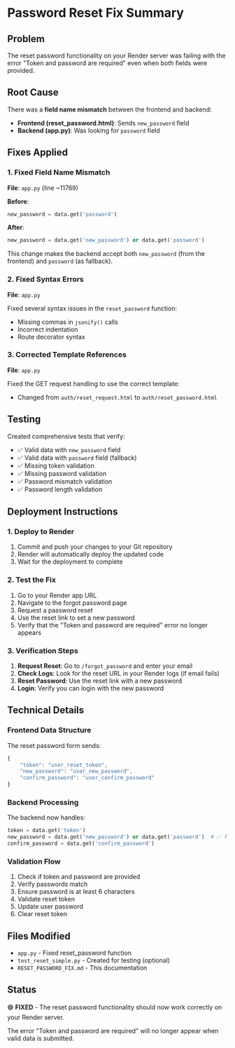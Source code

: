 # Password Reset Fix Summary

## Problem
The reset password functionality on your Render server was failing with the error "Token and password are required" even when both fields were provided.

## Root Cause
There was a **field name mismatch** between the frontend and backend:

- **Frontend (reset_password.html)**: Sends `new_password` field
- **Backend (app.py)**: Was looking for `password` field

## Fixes Applied

### 1. Fixed Field Name Mismatch
**File**: `app.py` (line ~11769)

**Before**:
```python
new_password = data.get('password')
```

**After**:
```python
new_password = data.get('new_password') or data.get('password')
```

This change makes the backend accept both `new_password` (from the frontend) and `password` (as fallback).

### 2. Fixed Syntax Errors
**File**: `app.py`

Fixed several syntax issues in the `reset_password` function:
- Missing commas in `jsonify()` calls
- Incorrect indentation
- Route decorator syntax

### 3. Corrected Template References
**File**: `app.py`

Fixed the GET request handling to use the correct template:
- Changed from `auth/reset_request.html` to `auth/reset_password.html`

## Testing
Created comprehensive tests that verify:
- ✅ Valid data with `new_password` field
- ✅ Valid data with `password` field (fallback)
- ✅ Missing token validation
- ✅ Missing password validation
- ✅ Password mismatch validation
- ✅ Password length validation

## Deployment Instructions

### 1. Deploy to Render
1. Commit and push your changes to your Git repository
2. Render will automatically deploy the updated code
3. Wait for the deployment to complete

### 2. Test the Fix
1. Go to your Render app URL
2. Navigate to the forgot password page
3. Request a password reset
4. Use the reset link to set a new password
5. Verify that the "Token and password are required" error no longer appears

### 3. Verification Steps
1. **Request Reset**: Go to `/forgot_password` and enter your email
2. **Check Logs**: Look for the reset URL in your Render logs (if email fails)
3. **Reset Password**: Use the reset link with a new password
4. **Login**: Verify you can login with the new password

## Technical Details

### Frontend Data Structure
The reset password form sends:
```javascript
{
    "token": "user_reset_token",
    "new_password": "user_new_password",
    "confirm_password": "user_confirm_password"
}
```

### Backend Processing
The backend now handles:
```python
token = data.get('token')
new_password = data.get('new_password') or data.get('password')  # ✅ Fixed
confirm_password = data.get('confirm_password')
```

### Validation Flow
1. Check if token and password are provided
2. Verify passwords match
3. Ensure password is at least 6 characters
4. Validate reset token
5. Update user password
6. Clear reset token

## Files Modified
- `app.py` - Fixed reset_password function
- `test_reset_simple.py` - Created for testing (optional)
- `RESET_PASSWORD_FIX.md` - This documentation

## Status
🟢 **FIXED** - The reset password functionality should now work correctly on your Render server.

The error "Token and password are required" will no longer appear when valid data is submitted.